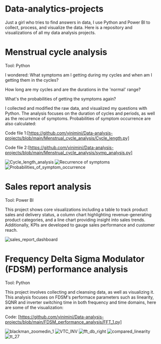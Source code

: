 # Data-analytics-projects
Just a girl who tries to find answers in data, I use Python and Power BI to collect, process, and visualize the data. Here is a repository and visualizations of all my data analysis projects.

# Menstrual cycle analysis
Tool: Python

I wondered: What symptoms am I getting during my cycles and when am I getting them in the cycles?

How long are my cycles and are the durations in the 'normal' range?

What's the probabilities of getting the symptoms again? 

I collected and modified the raw data, and visualized my questions with Python. The analysis focuses on the duration of cycles and periods, as well as the recurrence of symptoms. Probabilities of symptom occurrence are also calculated:

Code file 1:[https://github.com/yinimini/Data-analysis-projects/blob/main/Menstrual_cycle_analysis/Cycle_length.py]

Code file 2:[https://github.com/yinimini/Data-analysis-projects/blob/main/Menstrual_cycle_analysis/symp_analysis.py]

![Cycle_length_analysis](https://github.com/yinimini/Data-analysis-projects/assets/32144515/2a6e4681-1a51-4b51-951a-bb8181fa56b9)
![Recurrence of symptoms](https://github.com/yinimini/Data-analysis-projects/assets/32144515/9079f102-9149-48bb-b96b-a2d92b0fa582)
![Probabilities_of_symptom_occurrence](https://github.com/yinimini/Data-analysis-projects/assets/32144515/2f8d5179-62d0-40fb-b715-b1a454b2750b)

# Sales report analysis
Tool: Power BI

This project shows core visualizations including a table to track product sales and delivery status, a column chart highlighting revenue-generating product categories, and a line chart providing insight into sales trends. Additionally, KPIs are developed to gauge sales performance and customer reach.

![sales_report_dashboard](https://github.com/yinimini/Data-analysis-projects/assets/32144515/175e933f-969e-481b-ad53-386cc570ba32)


# Frequency Delta Sigma Modulator (FDSM) performance analysis
Tool: Python 

This project involves collecting and cleansing data, as well as visualizing it. This analysis focuses on FDSM's performace parameters such as linearity, SQNR and inverter switching time in both frequency and time domains, here are some of the visualization:

Code: [https://github.com/yinimini/Data-analysis-projects/blob/main/FDSM_performance_analysis/FFT_1.py]

![blackman_zoomedin_1](https://github.com/yinimini/Data-analysis-projects/assets/32144515/dd2ee323-a03d-4541-849b-a2ca76be7249)
![VTC_INV](https://github.com/yinimini/Data-analysis-projects/assets/32144515/503f5545-40ab-4f82-8c60-04e622527002)
![fft_db_right](https://github.com/yinimini/Data-analysis-projects/assets/32144515/f55befed-3441-4e3c-8c43-b2483786e2ca)
![compared_linearity](https://github.com/yinimini/Data-analysis-projects/assets/32144515/da50c3c8-fdd6-43e5-9f98-d7fcf940a127)
![tt_27](https://github.com/yinimini/Data-analysis-projects/assets/32144515/5a2bae51-156a-4612-bdd2-aa47d08dbd37)

